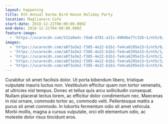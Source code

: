 ```yaml
---
layout: happening
title: 6th Annual Karma Bird House Holiday Party
location: Maglianero Cafe
start-date: 2018-12-21T00:00:00.000Z
end-date: 2018-12-21T04:00:00.000Z
feature-image:
  - 'https://ucarecdn.com/532a9e4c-7da0-4781-a31c-4904be77c32b~1/nth/0/'
images:
  - 'https://ucarecdn.com/a8f3a3e2-f385-4e22-b1b1-fe4ca6295e15~5/nth/0/'
  - 'https://ucarecdn.com/a8f3a3e2-f385-4e22-b1b1-fe4ca6295e15~5/nth/1/'
  - 'https://ucarecdn.com/a8f3a3e2-f385-4e22-b1b1-fe4ca6295e15~5/nth/2/'
  - 'https://ucarecdn.com/a8f3a3e2-f385-4e22-b1b1-fe4ca6295e15~5/nth/3/'
  - 'https://ucarecdn.com/a8f3a3e2-f385-4e22-b1b1-fe4ca6295e15~5/nth/4/'
---
```

Curabitur sit amet facilisis dolor. Ut porta bibendum libero, tristique vulputate mauris luctus non. Vestibulum efficitur quam non tortor venenatis, at ultricies nisl tempus. Donec et tellus quis arcu sollicitudin consequat. Nullam placerat lectus lorem, ac efficitur dolor condimentum nec. Maecenas in nisi ornare, commodo tortor ac, commodo velit. Pellentesque mattis a purus sit amet commodo. In lobortis fermentum odio sit amet vehicula. Morbi mollis, magna a cursus vulputate, orci elit elementum odio, ac molestie dolor risus tincidunt eros.
